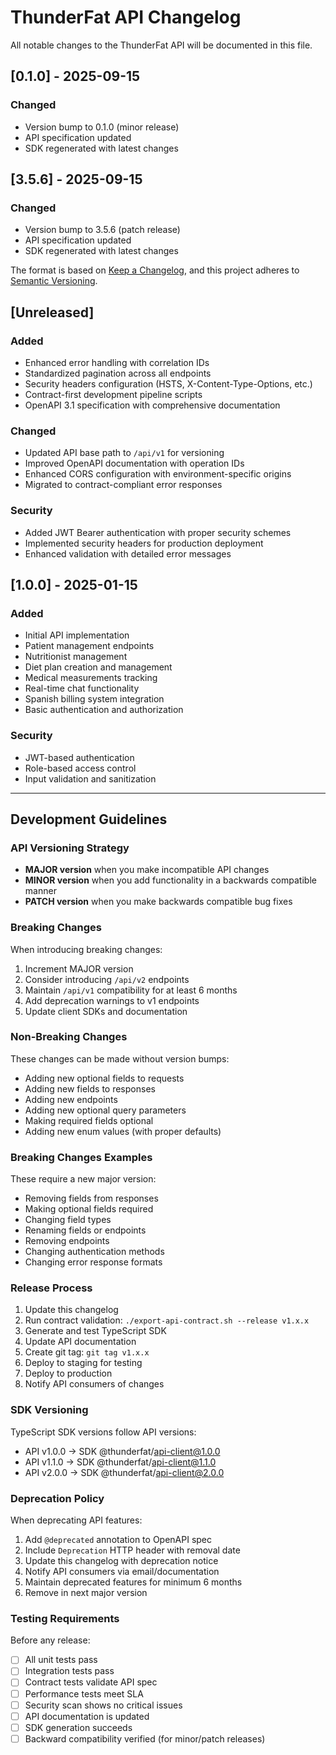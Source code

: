 # ThunderFat API Changelog

All notable changes to the ThunderFat API will be documented in this file.

## [0.1.0] - 2025-09-15

### Changed
- Version bump to 0.1.0 (minor release)
- API specification updated
- SDK regenerated with latest changes


## [3.5.6] - 2025-09-15

### Changed
- Version bump to 3.5.6 (patch release)
- API specification updated
- SDK regenerated with latest changes


The format is based on [Keep a Changelog](https://keepachangelog.com/en/1.0.0/),
and this project adheres to [Semantic Versioning](https://semver.org/spec/v2.0.0.html).

## [Unreleased]

### Added
- Enhanced error handling with correlation IDs
- Standardized pagination across all endpoints
- Security headers configuration (HSTS, X-Content-Type-Options, etc.)
- Contract-first development pipeline scripts
- OpenAPI 3.1 specification with comprehensive documentation

### Changed
- Updated API base path to `/api/v1` for versioning
- Improved OpenAPI documentation with operation IDs
- Enhanced CORS configuration with environment-specific origins
- Migrated to contract-compliant error responses

### Security
- Added JWT Bearer authentication with proper security schemes
- Implemented security headers for production deployment
- Enhanced validation with detailed error messages

## [1.0.0] - 2025-01-15

### Added
- Initial API implementation
- Patient management endpoints
- Nutritionist management
- Diet plan creation and management
- Medical measurements tracking
- Real-time chat functionality
- Spanish billing system integration
- Basic authentication and authorization

### Security
- JWT-based authentication
- Role-based access control
- Input validation and sanitization

---

## Development Guidelines

### API Versioning Strategy

- **MAJOR version** when you make incompatible API changes
- **MINOR version** when you add functionality in a backwards compatible manner  
- **PATCH version** when you make backwards compatible bug fixes

### Breaking Changes

When introducing breaking changes:

1. Increment MAJOR version
2. Consider introducing `/api/v2` endpoints
3. Maintain `/api/v1` compatibility for at least 6 months
4. Add deprecation warnings to v1 endpoints
5. Update client SDKs and documentation

### Non-Breaking Changes

These changes can be made without version bumps:

- Adding new optional fields to requests
- Adding new fields to responses
- Adding new endpoints
- Adding new optional query parameters
- Making required fields optional
- Adding new enum values (with proper defaults)

### Breaking Changes Examples

These require a new major version:

- Removing fields from responses
- Making optional fields required
- Changing field types
- Renaming fields or endpoints
- Removing endpoints
- Changing authentication methods
- Changing error response formats

### Release Process

1. Update this changelog
2. Run contract validation: `./export-api-contract.sh --release v1.x.x`
3. Generate and test TypeScript SDK
4. Update API documentation
5. Create git tag: `git tag v1.x.x`
6. Deploy to staging for testing
7. Deploy to production
8. Notify API consumers of changes

### SDK Versioning

TypeScript SDK versions follow API versions:

- API v1.0.0 → SDK @thunderfat/api-client@1.0.0
- API v1.1.0 → SDK @thunderfat/api-client@1.1.0  
- API v2.0.0 → SDK @thunderfat/api-client@2.0.0

### Deprecation Policy

When deprecating API features:

1. Add `@deprecated` annotation to OpenAPI spec
2. Include `Deprecation` HTTP header with removal date
3. Update this changelog with deprecation notice
4. Notify API consumers via email/documentation
5. Maintain deprecated features for minimum 6 months
6. Remove in next major version

### Testing Requirements

Before any release:

- [ ] All unit tests pass
- [ ] Integration tests pass  
- [ ] Contract tests validate API spec
- [ ] Performance tests meet SLA
- [ ] Security scan shows no critical issues
- [ ] API documentation is updated
- [ ] SDK generation succeeds
- [ ] Backward compatibility verified (for minor/patch releases)
